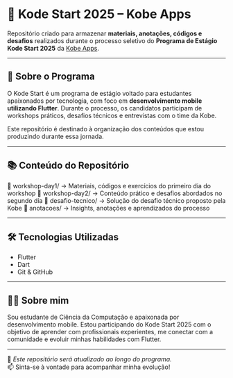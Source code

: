 # 🚀 Kode Start 2025 – Kobe Apps

Repositório criado para armazenar **materiais, anotações, códigos e desafios** realizados durante o processo seletivo do **Programa de Estágio Kode Start 2025** da [Kobe Apps](https://www.kobeapps.com.br).

---

## 🎯 Sobre o Programa

O Kode Start é um programa de estágio voltado para estudantes apaixonados por tecnologia, com foco em **desenvolvimento mobile utilizando Flutter**. Durante o processo, os candidatos participam de workshops práticos, desafios técnicos e entrevistas com o time da Kobe.

Este repositório é destinado à organização dos conteúdos que estou produzindo durante essa jornada.

---

## 📚 Conteúdo do Repositório

📁 workshop-day1/ → Materiais, códigos e exercícios do primeiro dia do workshop
📁 workshop-day2/ → Conteúdo prático e desafios abordados no segundo dia
📁 desafio-tecnico/ → Solução do desafio técnico proposto pela Kobe
📁 anotacoes/ → Insights, anotações e aprendizados do processo


---

## 🛠️ Tecnologias Utilizadas

- Flutter  
- Dart  
- Git & GitHub  

---

## 👩‍💻 Sobre mim

Sou estudante de Ciência da Computação e apaixonada por desenvolvimento mobile. Estou participando do Kode Start 2025 com o objetivo de aprender com profissionais experientes, me conectar com a comunidade e evoluir minhas habilidades com Flutter.

---

📌 *Este repositório será atualizado ao longo do programa.*  
📫 Sinta-se à vontade para acompanhar minha evolução!
